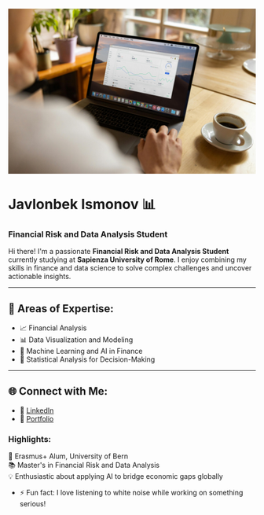 ![Alt Text](./pexels-firmbee-com-22729701-7013100.jpg)
# Javlonbek Ismonov 📊  
### Financial Risk and Data Analysis Student  

Hi there! I'm a passionate **Financial Risk and Data Analysis Student** currently studying at **Sapienza University of Rome**. I enjoy combining my skills in finance and data science to solve complex challenges and uncover actionable insights.

---

## 🌟 Areas of Expertise:
- 📈 Financial Analysis  
- 📊 Data Visualization and Modeling  
- 🤖 Machine Learning and AI in Finance  
- 🧮 Statistical Analysis for Decision-Making  

---

## 🌐 Connect with Me:
- 💼 [LinkedIn](https://www.linkedin.com/in/javlonbek-ismonov-a995b2209)  
- 📂 [Portfolio](https://github.com/javlon001)  

### Highlights:
🚀 Erasmus+ Alum, University of Bern  
📚 Master's in Financial Risk and Data Analysis  
💡 Enthusiastic about applying AI to bridge economic gaps globally  



- ⚡ Fun fact: I love listening to white noise while working on something serious!

